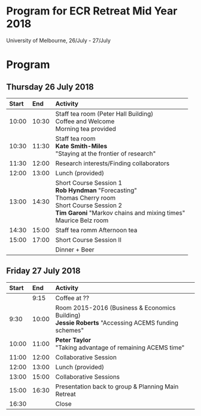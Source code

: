 # Program for ECR Retreat Mid Year 2018
University of Melbourne, 26/July - 27/July

# Program

## Thursday 26 July 2018 


| Start | End     | Activity    |
| :---- | :------ | :------------------------------------------------------- |
| 10:00 | 10:30 | Staff tea room (Peter Hall Building) <br> Coffee and Welcome <br> Morning tea provided|
| 10:30 | 11:30 | Staff tea room <br> **Kate Smith-Miles** <br> "Staying at the frontier of research"| 
| 11:30 | 12:00 | Research interests/Finding collaborators |
| 12:00 | 13:00 | Lunch (provided) |
| 13:00 | 14:30 | Short Course Session 1 <br> **Rob Hyndman** "Forecasting" <br> Thomas Cherry room <br> Short Course Session 2 <br> **Tim Garoni** "Markov chains and mixing times" <br> Maurice Belz room| 
| 14:30 | 15:00 | Staff tea romm Afternoon tea  | 
| 15:00 | 17:00 | Short Course Session II |
|  |  | Dinner + Beer |

   
## Friday 27 July 2018

| Start | End     | Activity    |
| :---- | :------ | :------------------------------------------------------- |
|  | 9:15 | Coffee at ??|
| 9:30 | 10:00 | Room 2015-2016 (Business & Economics Building) <br> **Jessie Roberts** "Accessing ACEMS funding schemes"|
| 10:00 | 11:00 | **Peter Taylor** <br> "Taking advantage of remaining ACEMS time" |
| 11:00 | 12:00 | Collaborative Session |
| 12:00 | 13:00 | Lunch (provided) |
| 13:00 | 15:00 | Collaborative Sessions |
| 15:00 | 16:30 | Presentation back to group & Planning Main Retreat |
| 16:30 |  | Close |
